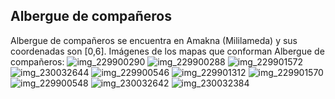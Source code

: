 ## Albergue de compañeros
Albergue de compañeros se encuentra en Amakna (Mililameda) y sus coordenadas son [0,6].
Imágenes de los mapas que conforman Albergue de compañeros:
![img_229900290](https://media.discordapp.net/attachments/1115311447145193482/1115355746444525659/229900290.jpg)
![img_229900288](https://media.discordapp.net/attachments/1115311447145193482/1115355725309411358/229900288.jpg)
![img_229901572](https://media.discordapp.net/attachments/1115311447145193482/1115355757651701900/229901572.jpg)
![img_230032644](https://media.discordapp.net/attachments/1115311447145193482/1115355786349129919/230032644.jpg)
![img_229900546](https://media.discordapp.net/attachments/1115311447145193482/1115355749359566941/229900546.jpg)
![img_229901312](https://media.discordapp.net/attachments/1115311447145193482/1115355754443063429/229901312.jpg)
![img_229901570](https://media.discordapp.net/attachments/1115311447145193482/1115355755839770735/229901570.jpg)
![img_229900548](https://media.discordapp.net/attachments/1115311447145193482/1115355752475922493/229900548.jpg)
![img_230032642](https://media.discordapp.net/attachments/1115311447145193482/1115355783534739546/230032642.jpg)
![img_230032384](https://media.discordapp.net/attachments/1115311447145193482/1115355761636278393/230032384.jpg)